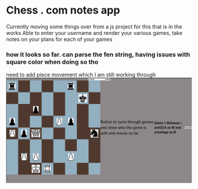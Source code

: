 # Chess . com notes app
Currently moving some things over from a js project for this that is in the works
Able to enter your username and render your various games, take notes on your plans for each of your games

### how it looks so far. can parse the fen string, having issues with square color when doing so tho
need to add piece movement which I am still working through
![How it looks](public/readme.png)
